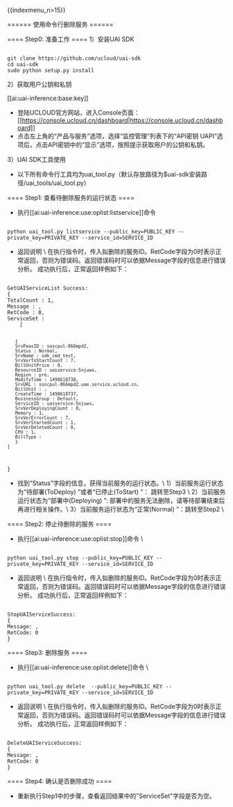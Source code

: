 
{{indexmenu_n>15}}

====== 使用命令行删除服务 ======

==== Step0: 准备工作 ====
1）安装UAI SDK

<code>
git clone https://github.com/ucloud/uai-sdk
cd uai-sdk
sudo python setup.py install
</code>

2）获取用户公钥和私钥 

[[ai:uai-inference:base:key]]
  * 登陆UCLOUD官方网站，进入Console页面：[[https://console.ucloud.cn/dashboard|https://console.ucloud.cn/dashboard]]
  * 点击左上角的“产品与服务”选项，选择“监控管理”列表下的“API密钥 UAPI”选项后，点击API密钥中的“显示”选项，按照提示获取用户的公钥和私钥。

3）UAI SDK工具使用
  * 以下所有命令行工具均为uai_tool.py（默认存放路径为$uai-sdk安装路径/uai\_tools/uai\_tool.py）


==== Step1: 查看待删除服务的运行状态 ====
  * 执行[[ai:uai-inference:use:oplist:listservice]]命令

<code>
python uai_tool.py listservice --public_key=PUBLIC_KEY --private_key=PRIVATE_KEY --service_id=SERVICE_ID
</code>

  * 返回说明 \\
在执行指令时，传入拟删除的服务ID。RetCode字段为0时表示正常返回，否则为错误码。返回错误码时可以依据Message字段的信息进行错误分析。
成功执行后，正常返回样例如下：

<code>
GetUAIServiceList Success:
{
TotalCount : 1,
Message : ,
RetCode : 0,
ServiceSet :
    [
 
       {
       SrvPaasID : soscpul-866mpd2,
       Status : Normal,
       SrvName : sdk_cmd_test,
       SrvVerToStartCount : 7,
       BillUnitPrice : 0,
       ResourceID : uaiservice-5njuws,
       Region : pre,
       ModifyTime : 1498618738,
       SrvURL : soscpul-866mpd2.uae.service.ucloud.cn,
       BillUnit : ,
       CreateTime : 1498618737,
       BusinessGroup : Default,
       ServiceID : uaiservice-5njuws,
       SrvVerDeployingCount : 0,
       Memory : 1,
       SrvVerErrorCount : 7,
       SrvVerStartedCount : 1,
       SrvVerDeletedCount : 0,
       CPU : 1,
       BillType :
       }
    ]
}
</code>

  * 找到“Status”字段的信息，获得当前服务的运行状态。\\
1）当前服务运行状态为“待部署(ToDeploy) ”或者“已停止(ToStart) ”： 跳转至Step3 \\
2）当前服务运行状态为“部署中(Deploying) ”: 部署中的服务无法删除，请等待部署结束后再进行相关操作。\\
3）当前服务运行状态为“正常(Normal) ”：跳转至Step2 \\

==== Step2: 停止待删除的服务 ====
  * 执行[[ai:uai-inference:use:oplist:stop]]命令 \\
<code>
python uai_tool.py stop --public_key=PUBLIC_KEY --private_key=PRIVATE_KEY --service_id=SERVICE_ID
</code>

  * 返回说明 \\
在执行指令时，传入拟删除的服务ID。RetCode字段为0时表示正常返回，否则为错误码。返回错误码时可以依据Message字段的信息进行错误分析。
成功执行后，正常返回样例如下：

<code>
StopUAIServiceSuccess:
{
Message: ,
RetCode: 0
}
</code>

==== Step3: 删除服务 ====
  * 执行[[ai:uai-inference:use:oplist:delete]]命令 \\
<code>
python uai_tool.py delete  --public_key=PUBLIC_KEY --private_key=PRIVATE_KEY --service_id=SERVICE_ID
</code>

  * 返回说明 \\
在执行指令时，传入拟删除的服务ID。RetCode字段为0时表示正常返回，否则为错误码。返回错误码时可以依据Message字段的信息进行错误分析。
成功执行后，正常返回样例如下：

<code>
DeleteUAIServiceSuccess:
{
Message: ,
RetCode: 0
}
</code>

==== Step4: 确认是否删除成功 ====
  * 重新执行Step1中的步骤，查看返回结果中的"ServiceSet"字段是否为空。

